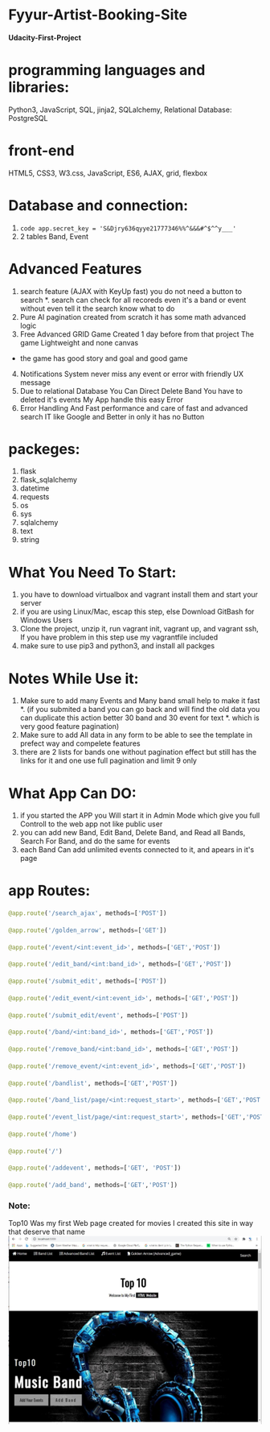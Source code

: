# Fyyur-Artist-Booking-Site

#### Udacity-First-Project

# programming languages and libraries:
Python3, JavaScript, SQL, jinja2, SQLalchemy,  Relational Database: PostgreSQL

# front-end
HTML5, CSS3, W3.css, JavaScript, ES6, AJAX, grid, flexbox

# Database and connection:
1. ```code app.secret_key = 'S&Djry636qyye21777346%%^&&&#^$^^y___' ```
2. 2 tables Band, Event


# Advanced Features
1. search feature (AJAX with KeyUp fast) you do not need a button to search
*. search can check for all recoreds even it's a band or event without even tell it  the search know what to do
2. Pure AI pagination created from scratch it has some math advanced logic
3. Free Advanced GRID Game Created 1 day before from that project The game Lightweight and none canvas 
* the game has good story and goal and good game
4. Notifications System never miss any event or error with friendly UX message
5. Due to relational Database You Can Direct Delete Band You have to deleted it's events My App handle this easy Error
6. Error Handling And Fast performance and care of fast and advanced search IT like Google and Better in only it has no Button

# packeges:
1. flask
3. flask_sqlalchemy
4. datetime
5. requests
6. os
7. sys
8. sqlalchemy
9. text
10. string



# What You Need To Start:
1. you have to download virtualbox and vagrant install them and start your server
2. if you are using Linux/Mac, escap this step, else Download GitBash for Windows Users
3. Clone the project, unzip it, run vagrant init, vagrant up, and vagrant ssh, If you have problem in this step use my vagrantfile included
4. make sure to use pip3 and python3, and install all packges 

# Notes While Use it:
1. Make sure to add many Events and Many band small help to make it fast 
*. (if you submited a band you can go back and will find the old data you can duplicate this action better 30 band and 30 event for text 
*. which is very good feature pagination)
2. Make sure to add All data in any form to be able to see the template in prefect way and compelete features
3. there are 2 lists for bands one without pagination effect but still has the links for it and one use full pagination and limit 9 only


# What App Can DO:
1. if you started the APP you Will start it in Admin Mode which give you full Controll to the web app not like public user
2. you can add new Band, Edit Band, Delete Band, and Read all Bands, Search For Band, and do the same for events
3. each Band Can add unlimited events connected to it, and apears in it's page


# app Routes:
```python
@app.route('/search_ajax', methods=['POST'])

@app.route('/golden_arrow', methods=['GET'])

@app.route('/event/<int:event_id>', methods=['GET','POST'])

@app.route('/edit_band/<int:band_id>', methods=['GET','POST'])

@app.route('/submit_edit', methods=['POST'])

@app.route('/edit_event/<int:event_id>', methods=['GET','POST'])

@app.route('/submit_edit/event', methods=['POST'])

@app.route('/band/<int:band_id>', methods=['GET','POST'])

@app.route('/remove_band/<int:band_id>', methods=['GET','POST'])

@app.route('/remove_event/<int:event_id>', methods=['GET','POST'])

@app.route('/bandlist', methods=['GET','POST'])

@app.route('/band_list/page/<int:request_start>', methods=['GET','POST'])

@app.route('/event_list/page/<int:request_start>', methods=['GET','POST'])

@app.route('/home')

@app.route('/')

@app.route('/addevent', methods=['GET', 'POST'])

@app.route('/add_band', methods=['GET','POST'])

```

### Note:
Top10 Was my first Web page created for movies I created this site in way that deserve that name
<img src="/static/app.JPG">
